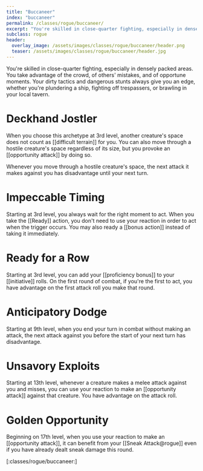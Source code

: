 ```yaml
---
title: "Buccaneer"
index: "buccaneer"
permalink: /classes/rogue/buccaneer/
excerpt: "You're skilled in close-quarter fighting, especially in densely packed areas. You take advantage of the crowd, of others' mistakes, and of opportune moments."
subclass: rogue
header:
  overlay_image: /assets/images/classes/rogue/buccaneer/header.png
  teaser: /assets/images/classes/rogue/buccaneer/header.jpg
---
```


You're skilled in close-quarter fighting, especially in densely packed areas. You take advantage of the crowd, of others' mistakes, and of opportune moments. Your dirty tactics and dangerous stunts always give you an edge, whether you're plundering a ship, fighting off trespassers, or brawling in your local tavern.

# Deckhand Jostler
When you choose this archetype at 3rd level, another creature's space does not count as [[difficult terrain]] for you. You can also move through a hostile creature's space regardless of its size, but you provoke an [[opportunity attack]] by doing so.

Whenever you move through a hostile creature's space, the next attack it makes against you has disadvantage until your next turn.

# Impeccable Timing
Starting at 3rd level, you always wait for the right moment to act. When you take the [[Ready]] action, you don't need to use your reaction in order to act when the trigger occurs. You may also ready a [[bonus action]] instead of taking it immediately.

# Ready for a Row
Starting at 3rd level, you can add your [[proficiency bonus]] to your [[initiative]] rolls. On the first round of combat, if you're the first to act, you have advantage on the first attack roll you make that round.

# Anticipatory Dodge
Starting at 9th level, when you end your turn in combat without making an attack, the next attack against you before the start of your next turn has disadvantage.

# Unsavory Exploits
Starting at 13th level, whenever a creature makes a melee attack against you and misses, you can use your reaction to make an [[opportunity attack]] against that creature. You have advantage on the attack roll.

# Golden Opportunity
Beginning on 17th level, when you use your reaction to make an [[opportunity attack]], it can benefit from your [[Sneak Attack@rogue]] even if you have already dealt sneak damage this round.

[:classes/rogue/buccaneer:]
